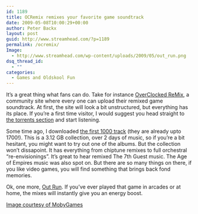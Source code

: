 ```yaml
---
id: 1189
title: OCRemix remixes your favorite game soundtrack
date: 2009-05-08T10:00:29+00:00
author: Peter Backx
layout: post
guid: http://www.streamhead.com/?p=1189
permalink: /ocremix/
Image:
  - http://www.streamhead.com/wp-content/uploads/2009/05/out_run.png
dsq_thread_id:
  - ""
categories:
  - Games and Oldskool Fun
---
```

It&#8217;s a great thing what fans can do. Take for instance <a title="OverClockedReMix - Video Game Muisc Community" href="http://www.ocremix.org/" target="_blank">OverClocked ReMix</a>, a community site where every one can upload their remixed game soundtrack. At first, the site will look a bit unstructured, but everything has its place. If you&#8217;re a first time visitor, I would suggest you head straight to <a title="Torrents - OverClocked ReMix" href="http://www.ocremix.org/torrents/" target="_blank">the torrents section</a> and start listening.

Some time ago, I downloaded <a title="torrent ocremix 1 - 1000" href="http://bt.ocremix.org/torrents/OverClocked_ReMix_OCR00001_to_OCR01000.torrent" target="_blank">the first 1000 track</a> (they are already upto 1700!). This is a 3.12 GB collection, over 2 days of music, so if you&#8217;re a bit hesitant, you might want to try out one of the albums. But the collection won&#8217;t dissapoint. It has everything from chiptune remixes to full orchestral &#8220;re-envisionings&#8221;. It&#8217;s great to hear remixed The 7th Guest music. The Age of Empires music was also spot on. But there are so many things on there, if you like video games, you will find something that brings back fond memories.

Ok, one more, <a title="OutRun on Wikipedia" href="http://en.wikipedia.org/wiki/Out_Run" target="_blank">Out Run</a>. If you&#8217;ve ever played that game in arcades or at home, the mixes will instantly give you an energy boost.

<a href="http://www.mobygames.com/game/dos/outrun/screenshots/gameShotId,38/" target="_blank">Image courtesy of MobyGames</a>

<!-- AddThis Advanced Settings generic via filter on the_content -->

<!-- AddThis Share Buttons generic via filter on the_content -->
